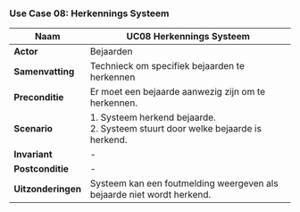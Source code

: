 ### Use Case 08: Herkennings Systeem

| **Naam** | UC08 Herkennings Systeem |
| --- | --- |
| **Actor** | Bejaarden |
| **Samenvatting** | Technieck om specifiek bejaarden te herkennen |
| **Preconditie** | Er moet een bejaarde aanwezig zijn om te herkennen. |
| **Scenario** | 1. Systeem herkend bejaarde. <br> 2. Systeem stuurt door welke bejaarde is herkend. |
| **Invariant** | - |
| **Postconditie** | - |
| **Uitzonderingen** | Systeem kan een foutmelding weergeven als bejaarde niet wordt herkend. |
